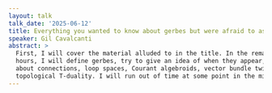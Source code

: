 ```yaml
---
layout: talk
talk_date: '2025-06-12'
title: Everything you wanted to know about gerbes but were afraid to ask
speaker: Gil Cavalcanti
abstract: >
  First, I will cover the material alluded to in the title. In the remaining two
  hours, I will define gerbes, try to give an idea of when they appear, talk
  about connections, loop spaces, Courant algebroids, vector bundle twists and
  topological T-duality. I will run out of time at some point in the middle.
---
```

